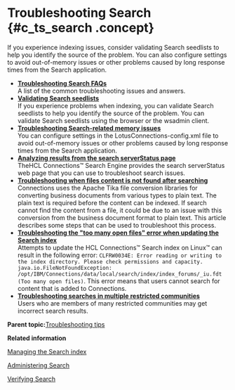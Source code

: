 # Troubleshooting Search {#c_ts_search .concept}

If you experience indexing issues, consider validating Search seedlists to help you identify the source of the problem. You can also configure settings to avoid out-of-memory issues or other problems caused by long response times from the Search application.

-   **[Troubleshooting Search FAQs](../troubleshoot/r_ts_search_faqs.md)**  
A list of the common troubleshooting issues and answers.
-   **[Validating Search seedlists](../troubleshoot/c_admin_search_validating_seedlists.md)**  
If you experience problems when indexing, you can validate Search seedlists to help you identify the source of the problem. You can validate Search seedlists using the browser or the wsadmin client.
-   **[Troubleshooting Search-related memory issues](../troubleshoot/t_troubleshooting_search_memory_issues.md)**  
You can configure settings in the LotusConnections-config.xml file to avoid out-of-memory issues or other problems caused by long response times from the Search application.
-   **[Analyzing results from the search serverStatus page](../troubleshoot/r_analyse_search_results_frame.md)**  
TheHCL Connections™ Search Engine provides the search serverStatus web page that you can use to troubleshoot search issues.
-   **[Troubleshooting when files content is not found after searching](../troubleshoot/t_ts_missing_files_content_after_search.md)**  
Connections uses the Apache Tika file conversion libraries for converting business documents from various types to plain text. The plain text is required before the content can be indexed. If search cannot find the content from a file, it could be due to an issue with this conversion from the business document format to plain text. This article describes some steps that can be used to troubleshoot this process.
-   **[Troubleshooting the "too many open files" error when updating the Search index](../troubleshoot/r_update_search_index_linux.md)**  
Attempts to update the HCL Connections™ Search index on Linux™ can result in the following error: `CLFRW0034E: Error reading or writing to the index directory. Please check permissions and capacity. java.io.FileNotFoundException: /opt/IBM/Connections/data/local/search/index/index_forums/_iu.fdt (Too many open files)`. This error means that users cannot search for content that is added to Connections.
-   **[Troubleshooting searches in multiple restricted communities](../troubleshoot/r_troubleshooting_restricted_comms.md)**  
Users who are members of many restricted communities may get incorrect search results.

**Parent topic:**[Troubleshooting tips](../troubleshoot/ts_c_ts_tips_overview.md)

**Related information**  


[Managing the Search index](../admin/c_admin_search_manage_index.md)

[Administering Search](../admin/c_admin_search.md)

[Verifying Search](../admin/c_admin_search_verify_search.md)

